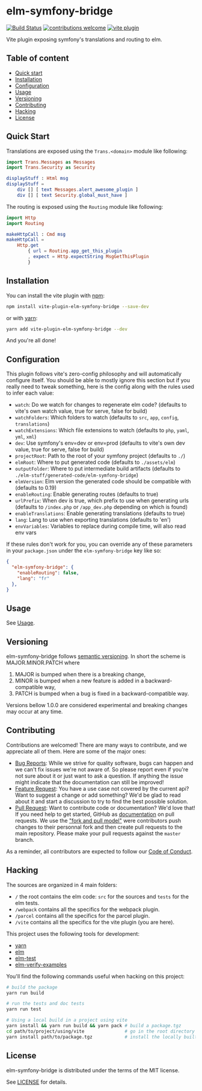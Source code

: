 # elm-symfony-bridge

[![Build Status](https://travis-ci.org/mdevlamynck/elm-symfony-bridge.svg?branch=master)](https://travis-ci.org/mdevlamynck/elm-symfony-bridge)
[![contributions welcome](https://img.shields.io/badge/contributions-welcome-brightgreen.svg?style=flat)](https://github.com/mdevlamynck/elm-symfony-bridge/issues)
[![vite plugin](https://img.shields.io/npm/v/vite-plugin-elm-symfony-bridge?label=vite%20plugin&logo=vite%20plugin)](https://www.npmjs.com/package/vite-plugin-elm-symfony-bridge)

Vite plugin exposing symfony's translations and routing to elm.

## Table of content

* [Quick start](#quick-start)
* [Installation](#Installation)
* [Configuration](#Configuration)
* [Usage](../doc/Usage.md)
* [Versioning](#Versioning)
* [Contributing](#Contributing)
* [Hacking](#Hacking)
* [License](#License)

## Quick Start

Translations are exposed using the `Trans.<domain>` module like following:

```elm
import Trans.Messages as Messages
import Trans.Security as Security

displayStuff : Html msg
displayStuff =
    div [] [ text Messages.alert_awesome_plugin ]
    div [] [ text Security.global_must_have ]
```

The routing is exposed using the `Routing` module like following:

```elm
import Http
import Routing

makeHttpCall : Cmd msg
makeHttpCall =
    Http.get
        { url = Routing.app_get_this_plugin
        , expect = Http.expectString MsgGetThisPlugin
        }
```

## Installation

You can install the vite plugin with [npm](https://www.npmjs.com/get-npm):

```bash
npm install vite-plugin-elm-symfony-bridge --save-dev
```

or with [yarn](https://yarnpkg.com/getting-started/install):

```bash
yarn add vite-plugin-elm-symfony-bridge --dev
```

And you're all done!

## Configuration

This plugin follows vite's zero-config philosophy and will automatically configure itself. You should be able to mostly ignore this section but if you really need to tweak something, here is the config along with the rules used to infer each value:

* `watch`: Do we watch for changes to regenerate elm code? (defaults to vite's own watch value, true for serve, false for build)
* `watchFolders`: Which folders to watch (defaults to `src`, `app`, `config`, `translations`)
* `watchExtensions`: Which file extensions to watch (defaults to `php`, `yaml`, `yml`, `xml`)
* `dev`: Use symfony's env=dev or env=prod (defaults to vite's own dev value, true for serve, false for build)
* `projectRoot`: Path to the root of your symfony project (defaults to `./`)
* `elmRoot`: Where to put generated code (defaults to `./assets/elm`)
* `outputFolder`: Where to put intermediate build artifacts (defaults to `./elm-stuff/generated-code/elm-symfony-bridge`)
* `elmVersion`: Elm version the generated code should be compatible with (defaults to 0.19)
* `enableRouting`: Enable generating routes (defaults to true)
* `urlPrefix`: When dev is true, which prefix to use when generating urls (defaults to `/index.php` or `/app_dev.php` depending on which is found)
* `enableTranslations`: Enable generating translations (defaults to true)
* `lang`: Lang to use when exporting translations (defaults to 'en')
* `envVariables`: Variables to replace during compile time, will also read env vars

If these rules don't work for you, you can override any of these parameters in your `package.json` under the `elm-symfony-bridge` key like so:

```json
{
  "elm-symfony-bridge": {
    "enableRouting": false,
    "lang": "fr"
  },
}
```

## Usage

See [Usage](../doc/Usage.md).

## Versioning

elm-symfony-bridge follows [semantic versioning](https://semver.org/). In short the scheme is MAJOR.MINOR.PATCH where
1. MAJOR is bumped when there is a breaking change,
2. MINOR is bumped when a new feature is added in a backward-compatible way,
3. PATCH is bumped when a bug is fixed in a backward-compatible way.

Versions bellow 1.0.0 are considered experimental and breaking changes may occur at any time.

## Contributing

Contributions are welcomed! There are many ways to contribute, and we appreciate all of them. Here are some of the major ones:

* [Bug Reports](https://github.com/mdevlamynck/elm-symfony-bridge/issues): While we strive for quality software, bugs can happen and we can't fix issues we're not aware of. So please report even if you're not sure about it or just want to ask a question. If anything the issue might indicate that the documentation can still be improved!
* [Feature Request](https://github.com/mdevlamynck/elm-symfony-bridge/issues): You have a use case not covered by the current api? Want to suggest a change or add something? We'd be glad to read about it and start a discussion to try to find the best possible solution.
* [Pull Request](https://github.com/mdevlamynck/elm-symfony-bridge/pulls): Want to contribute code or documentation? We'd love that! If you need help to get started, GitHub as [documentation](https://help.github.com/articles/about-pull-requests/) on pull requests. We use the ["fork and pull model"](https://help.github.com/articles/about-collaborative-development-models/) were contributors push changes to their personnal fork and then create pull requests to the main repository. Please make your pull requests against the `master` branch.

As a reminder, all contributors are expected to follow our [Code of Conduct](../CODE_OF_CONDUCT.md).

## Hacking

The sources are organized in 4 main folders:

* `/` the root contains the elm code: `src` for the sources and `tests` for the elm tests.
* `/webpack` contains all the specifics for the webpack plugin.
* `/parcel` contains all the specifics for the parcel plugin.
* `/vite` contains all the specifics for the vite plugin (you are here).

This project uses the following tools for development:

* [yarn](https://yarnpkg.com/)
* [elm](https://elm-lang.org/)
* [elm-test](https://github.com/rtfeldman/node-test-runner)
* [elm-verify-examples](https://github.com/stoeffel/elm-verify-examples)

You'll find the following commands useful when hacking on this project:

```bash
# build the package
yarn run build

# run the tests and doc tests
yarn run test

# Using a local build in a project using vite
yarn install && yarn run build && yarn pack # build a package.tgz
cd path/to/project/using/vite               # go in the root directory of your project
yarn install path/to/package.tgz            # install the locally built package
```

## License

elm-symfony-bridge is distributed under the terms of the MIT license.

See [LICENSE](../LICENSE.md) for details.
